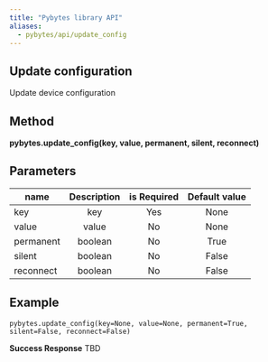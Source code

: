 ```yaml
---
title: "Pybytes library API"
aliases:
  - pybytes/api/update_config
---
```


**Update configuration**
----
  Update device configuration

**Method**
----
**pybytes.update_config(key, value, permanent, silent, reconnect)**

**Parameters**
----
| name  | Description   | is Required    | Default value
| ------------- |:-------------:|:-------------:|:-------------:|
| key   | key  | Yes   | None |
| value   | value  | No   | None |
| permanent   | boolean  | No   | True |
| silent   | boolean  | No   | False |
| reconnect   | boolean  | No   | False |

**Example**
----
`pybytes.update_config(key=None, value=None, permanent=True, silent=False, reconnect=False)`

**Success Response**
TBD
